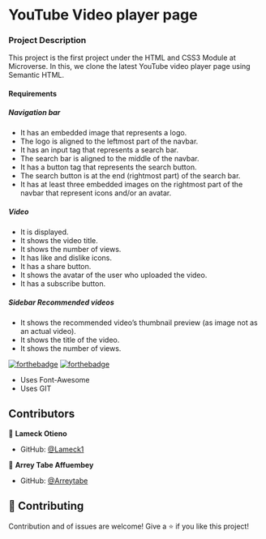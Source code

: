 # YouTube Video player page

### Project Description

This project is the first project under the HTML and CSS3 Module at Microverse.
In this, we clone the latest YouTube video player page using Semantic HTML.

#### Requirements

##### Navigation bar

- It has an embedded image that represents a logo.
- The logo is aligned to the leftmost part of the navbar.
- It has an input tag that represents a search bar.
- The search bar is aligned to the middle of the navbar.
- It has a button tag that represents the search button.
- The search button is at the end (rightmost part) of the search bar.
- It has at least three embedded images on the rightmost part of the navbar that represent icons and/or an avatar.

##### Video

* It is displayed.
* It shows the video title.
* It shows the number of views.
* It has like and dislike icons.
* It has a share button.
* It shows the avatar of the user who uploaded the video.
* It has a subscribe button.

##### Sidebar Recommended videos

* It shows the recommended video’s thumbnail preview (as image not as an actual video).
* It shows the title of the video.
* It shows the number of views.

[![forthebadge](https://forthebadge.com/images/badges/uses-html.svg)](https://forthebadge.com) [![forthebadge](https://forthebadge.com/images/badges/uses-css.svg)](https://forthebadge.com) 
* Uses Font-Awesome
* Uses GIT

Contributors
------------
👤 **Lameck Otieno** 
- GitHub: [@Lameck1](https://github.com/Lameck1)

👤 **Arrey Tabe Affuembey**
- GitHub: [@Arreytabe](https://github.com/ArreyTabe)

## 🤝 Contributing

Contribution and of issues are welcome!
Give a ⭐️ if you like this project!





